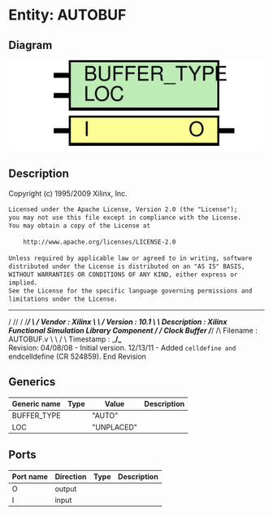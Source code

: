 # Entity: AUTOBUF

## Diagram

![Diagram](AUTOBUF.svg "Diagram")
## Description

   Copyright (c) 1995/2009 Xilinx, Inc.
 
    Licensed under the Apache License, Version 2.0 (the "License");
    you may not use this file except in compliance with the License.
    You may obtain a copy of the License at
 
        http://www.apache.org/licenses/LICENSE-2.0
 
    Unless required by applicable law or agreed to in writing, software
    distributed under the License is distributed on an "AS IS" BASIS,
    WITHOUT WARRANTIES OR CONDITIONS OF ANY KIND, either express or implied.
    See the License for the specific language governing permissions and
    limitations under the License.
   ____  ____
  /   /\/   /
 /___/  \  /    Vendor : Xilinx
 \   \   \/     Version : 10.1
  \   \         Description : Xilinx Functional Simulation Library Component
  /   /                  Clock Buffer
 /___/   /\     Filename : AUTOBUF.v
 \   \  /  \    Timestamp : 
  \___\/\___\
 Revision:
    04/08/08 - Initial version.
    12/13/11 - Added `celldefine and `endcelldefine (CR 524859).
 End Revision
 
## Generics

| Generic name | Type | Value      | Description |
| ------------ | ---- | ---------- | ----------- |
| BUFFER_TYPE  |      | "AUTO"     |             |
| LOC          |      | "UNPLACED" |             |
## Ports

| Port name | Direction | Type | Description |
| --------- | --------- | ---- | ----------- |
| O         | output    |      |             |
| I         | input     |      |             |
